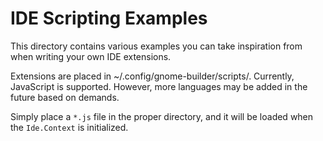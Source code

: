 # IDE Scripting Examples

This directory contains various examples you can take inspiration from when
writing your own IDE extensions.

Extensions are placed in ~/.config/gnome-builder/scripts/. Currently,
JavaScript is supported. However, more languages may be added in the future
based on demands.

Simply place a `*.js` file in the proper directory, and it will be loaded
when the `Ide.Context` is initialized.
